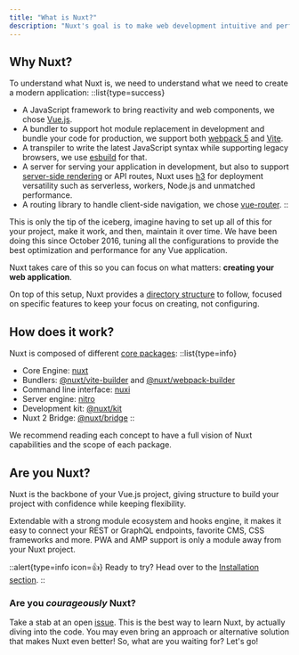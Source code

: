 ```yaml
---
title: "What is Nuxt?"
description: "Nuxt's goal is to make web development intuitive and performant with a great developer experience in mind."
---
```


## Why Nuxt?

To understand what Nuxt is, we need to understand what we need to create a modern application:
::list{type=success}

- A JavaScript framework to bring reactivity and web components, we chose [Vue.js](https://v3.vuejs.org).
- A bundler to support hot module replacement in development and bundle your code for production, we support both [webpack 5](https://webpack.js.org/) and [Vite](https://vitejs.dev/).
- A transpiler to write the latest JavaScript syntax while supporting legacy browsers, we use [esbuild](https://esbuild.github.io) for that.
- A server for serving your application in development, but also to support [server-side rendering](https://vuejs.org/api/ssr.html#server-side-rendering-api) or API routes, Nuxt uses [h3](https://github.com/unjs/h3) for deployment versatility such as serverless, workers, Node.js and unmatched performance.
- A routing library to handle client-side navigation, we chose [vue-router](https://router.vuejs.org/).
::

This is only the tip of the iceberg, imagine having to set up all of this for your project, make it work, and then, maintain it over time. We have been doing this since October 2016, tuning all the configurations to provide the best optimization and performance for any Vue application.

Nuxt takes care of this so you can focus on what matters: **creating your web application**.

On top of this setup, Nuxt provides a [directory structure](/guide/directory-structure) to follow, focused on specific features to keep your focus on creating, not configuring.

## How does it work?

Nuxt is composed of different [core packages](https://github.com/nuxt/framework/tree/main/packages):
::list{type=info}

- Core Engine: [nuxt](https://github.com/nuxt/framework/tree/main/packages/nuxt)
- Bundlers: [@nuxt/vite-builder](https://github.com/nuxt/framework/tree/main/packages/vite) and [@nuxt/webpack-builder](https://github.com/nuxt/framework/tree/main/packages/webpack)
- Command line interface: [nuxi](https://github.com/nuxt/framework/tree/main/packages/nuxi)
- Server engine: [nitro](https://github.com/unjs/nitro)
- Development kit: [@nuxt/kit](https://github.com/nuxt/framework/tree/main/packages/kit)
- Nuxt 2 Bridge: [@nuxt/bridge](https://github.com/nuxt/bridge)
::

We recommend reading each concept to have a full vision of Nuxt capabilities and the scope of each package.

## Are you Nuxt?

Nuxt is the backbone of your Vue.js project, giving structure to build your project with confidence while keeping flexibility.

Extendable with a strong module ecosystem and hooks engine, it makes it easy to connect your REST or GraphQL endpoints, favorite CMS, CSS frameworks and more. PWA and AMP support is only a module away from your Nuxt project.

::alert{type=info icon=👍}
Ready to try? Head over to the [Installation section](/getting-started/quick-start).
::

### Are you *courageously* Nuxt?

Take a stab at an open [issue](https://github.com/nuxt/framework/issues). This is the best way to learn Nuxt, by actually diving into the code. You may even bring an approach or alternative solution that makes Nuxt even better! So, what are you waiting for? Let's go!
